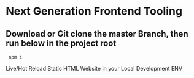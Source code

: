 # Next Generation Frontend Tooling
 
 ## Download or Git clone the master Branch, then run below in the project root
```
 npm i 
```
Live/Hot Reload Static HTML Website in your Local Development ENV
